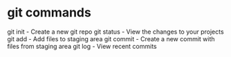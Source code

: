 # git commands

git init - Create a new git repo
git status - View the changes to your projects
git add - Add files to staging area
git commit - Create a new commit with files from staging area
git log - View recent commits